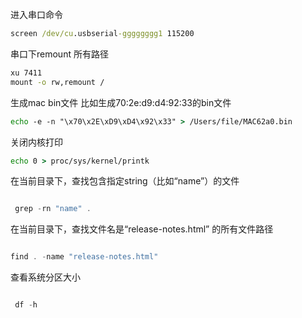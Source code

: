 
进入串口命令

```cmd
screen /dev/cu.usbserial-gggggggg1 115200
```

串口下remount 所有路径
```cmd
xu 7411
mount -o rw,remount /
```


生成mac bin文件
比如生成70:2e:d9:d4:92:33的bin文件

```cmd
echo -e -n "\x70\x2E\xD9\xD4\x92\x33" > /Users/file/MAC62a0.bin
```


关闭内核打印
```cmd
echo 0 > proc/sys/kernel/printk
```


在当前目录下，查找包含指定string（比如“name”）的文件


```java

 grep -rn "name" .

```

在当前目录下，查找文件名是“release-notes.html” 的所有文件路径
```java

find . -name "release-notes.html"

```


查看系统分区大小
```java

 df -h
 
```